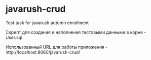 # javarush-crud
Test task for javarush autumn enrollment

Cкрипт для создания и наполнения тестовыми данными в корне - User.sql.

Использованный URL для работы приложения - http://localhost:8080/javarush-crud/
